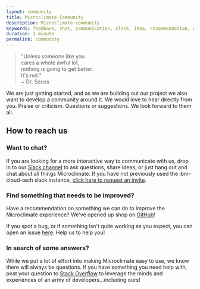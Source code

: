 ```yaml
---
layout: community
title: Microclimate Community
description: Microclimate community
keywords: feedback, chat, communication, slack, idea, recommendation, question, answer
duration: 1 minute
permalink: community
---
```


> "Unless someone like you<br>
cares a whole awful lot,<br>
nothing is going to get better.<br>
It's not."<br>
~ Dr. Seuss

We are just getting started, and as we are building out our project we also want to develop a community around it. We would love to hear directly from you. Praise or criticism. Questions or suggestions. We look forward to them all.

## How to reach us

### Want to chat?
If you are looking for a more interactive way to communicate with us, drop in to our [Slack channel](https://ibm-cloud-tech.slack.com/messages/microclimate) to ask questions, share ideas, or just hang out and chat about all things Microclimate. If you have not previously used the ibm-cloud-tech slack instance, [click here to request an invite](https://slack-invite-ibm-cloud-tech.mybluemix.net/).

### Find something that needs to be improved?
Have a recommendation on something we can do to improve the Microclimate experience? We've opened up shop on [GitHub](https://github.com/orgs/microclimate-dev2ops)!

If you spot a bug, or if something isn't quite working as you expect, you can open an issue [here](https://github.com/microclimate-dev2ops/microclimate-dev2ops.github.io/issues). Help us to help you!

### In search of some answers?
While we put a lot of effort into making Microclimate easy to use, we know there will always be questions. If you have something you need help with, post your question to [Stack Overflow](https://stackoverflow.com/questions/tagged/microclimate) to leverage the minds and experiences of an army of developers...including ours!
